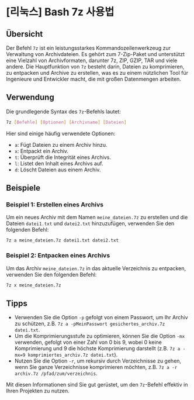 # [리눅스] Bash 7z 사용법

## Übersicht
Der Befehl `7z` ist ein leistungsstarkes Kommandozeilenwerkzeug zur Verwaltung von Archivdateien. Es gehört zum 7-Zip-Paket und unterstützt eine Vielzahl von Archivformaten, darunter 7z, ZIP, GZIP, TAR und viele andere. Die Hauptfunktion von `7z` besteht darin, Dateien zu komprimieren, zu entpacken und Archive zu erstellen, was es zu einem nützlichen Tool für Ingenieure und Entwickler macht, die mit großen Datenmengen arbeiten.

## Verwendung
Die grundlegende Syntax des `7z`-Befehls lautet:

```bash
7z [Befehle] [Optionen] [Archivname] [Dateien]
```

Hier sind einige häufig verwendete Optionen:

- `a`: Fügt Dateien zu einem Archiv hinzu.
- `x`: Entpackt ein Archiv.
- `t`: Überprüft die Integrität eines Archivs.
- `l`: Listet den Inhalt eines Archivs auf.
- `d`: Löscht Dateien aus einem Archiv.

## Beispiele

### Beispiel 1: Erstellen eines Archivs
Um ein neues Archiv mit dem Namen `meine_dateien.7z` zu erstellen und die Dateien `datei1.txt` und `datei2.txt` hinzuzufügen, verwenden Sie den folgenden Befehl:

```bash
7z a meine_dateien.7z datei1.txt datei2.txt
```

### Beispiel 2: Entpacken eines Archivs
Um das Archiv `meine_dateien.7z` in das aktuelle Verzeichnis zu entpacken, verwenden Sie den folgenden Befehl:

```bash
7z x meine_dateien.7z
```

## Tipps
- Verwenden Sie die Option `-p` gefolgt von einem Passwort, um Ihr Archiv zu schützen, z.B. `7z a -pMeinPasswort gesichertes_archiv.7z datei.txt`.
- Um die Komprimierungsstufe zu optimieren, können Sie die Option `-mx` verwenden, gefolgt von einer Zahl von 0 bis 9, wobei 0 keine Komprimierung und 9 die höchste Komprimierung darstellt (z.B. `7z a -mx=9 komprimiertes_archiv.7z datei.txt`).
- Nutzen Sie die Option `-r`, um rekursiv durch Verzeichnisse zu gehen, wenn Sie ganze Verzeichnisse komprimieren möchten, z.B. `7z a -r archiv.7z /pfad/zum/verzeichnis`.

Mit diesen Informationen sind Sie gut gerüstet, um den `7z`-Befehl effektiv in Ihren Projekten zu nutzen.